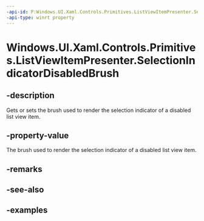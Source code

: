 ```yaml
---
-api-id: P:Windows.UI.Xaml.Controls.Primitives.ListViewItemPresenter.SelectionIndicatorDisabledBrush
-api-type: winrt property
---
```


# Windows.UI.Xaml.Controls.Primitives.ListViewItemPresenter.SelectionIndicatorDisabledBrush

<!--
public Windows.UI.Xaml.Media.Brush SelectionIndicatorDisabledBrush { get; set; }
-->


## -description

Gets or sets the brush used to render the selection indicator of a disabled list view item.

## -property-value

The brush used to render the selection indicator of a disabled list view item.

## -remarks

## -see-also

## -examples


